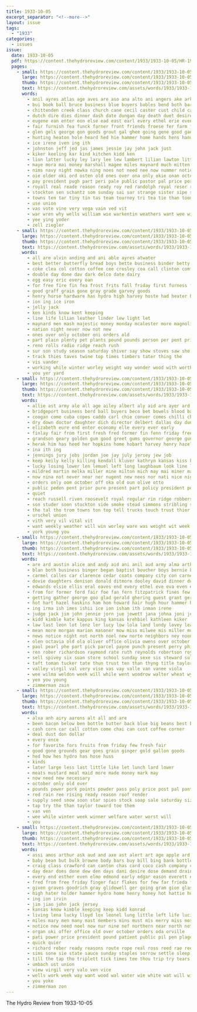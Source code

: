 ```yaml
---
title: 1933-10-05
excerpt_separator: "<!--more-->"
layout: issue
tags:
  - "1933"
categories:
  - issues
issue:
  date: 1933-10-05
  pdf: https://content.thehydroreview.com/content/1933/1933-10-05/HR-1933-10-05.pdf
  pages:
    - small: https://content.thehydroreview.com/content/1933/1933-10-05/small/HR-1933-10-05-01.jpg
      large: https://content.thehydroreview.com/content/1933/1933-10-05/large/HR-1933-10-05-01.jpg
      thumb: https://content.thehydroreview.com/content/1933/1933-10-05/thumbnails/HR-1933-10-05-01.jpg
      text: https://content.thehydroreview.com/assets/words/1933/1933-10-05/HR-1933-10-05-01.txt
      words:
        - anil ayres atlas age aves are aso ana alto ani angers ake arkansas asa avant ale america ala and abe ald amarillo ace able awa ami august ard annie archie ada all alta
        - bui book ball bruce business blue buyers bables bend both bart baby boys begin bassler best banta body buddy buy buck board bac boo been but bedford brad boy bas brother bese basket bast boss boomer bentley bake bier bull better bixler bread burkhalter butterworth bring bridgeport band boa
        - chittenden creek class church cane cecil caster cust child carrier clark custer cart cant court colorado collias cameron cena city cana change cottonwood clinton casey chief criss cin county college caw camping collins charles christian cruz carnegie caddo carruth cach came carl cause
        - dutch dire dies dinner dash date dungan day death duet desire dave denton dance done deling daughter drowns david dent denham
        - eugene ean enter eon else ead east earl every ethel erie even ene espe ery ems euler ever eno eld
        - fair furnish fea funck farner front friends froese fer farm frost fell flock forma for firm from franklin foster free first fee finger funny former fada friday fire found forget ford
        - glen gels george gon goods grout gal ghee going gene good gaeta glad games getting ground gee given geary grow gilbert
        - hunting heaton hole heard hed hie hammer home hands hens hand hater her held high handle harry hinton heer ham hard hut hay hardware heads harlin hae henry hydro hes has hatfield hot horse hein house had
        - ice irene iven ing ith
        - johnston jeff jed jas james jessie jay john jack just
        - kiker keeling kar kind kitchen kidd ken
        - lion latter lucky ley lary lee lew lambert lilian lawton little lydia left lacie leaders lite lear luck law lem last land loud lows lista lockey leonard lowe large
        - maye mora mai money marshall magee miles maynard much mitten melissa mow mor male mineral members monday miss made must moring march marie more men most morning matter mail music mark mis many
        - nims navy night nowka ning noes not need nee now nummer notice narrow neigh numbers naval nor november near new
        - oie older oki ord osten old ones over ona only okie onan october ong offer obi
        - pay president pugh part peri pale public pastor pal price porch pee phe pro place pedi pele present park peal people pipe plenty prine pease persons pin pot private
        - royall real reade reason ready roy red randolph royal reser rancher rebel rin robertson rast rav ruby route rogers ree run
        - stockton sen schantz som sunday sai sar strange sister sipe shaw seats stan search spring stoot show swimm spry stange sean story stella smaller sly saa sweep sins starring seem senator score slemp sey shown song silvers send sal star sale seat state second seen soon stock sprow sien seale store son see sparks said supper school swartzendruber small sie sho sealy sou south special she sad saturday still stage sid
        - towns ten tar tiny tin tas team tourney tri tea tie than tooman tank texas thor thie the times talle them thur tee toe take trip tay town tomer too tom ton tor trey tine taj thet tae tary teta tow tree teas tho timer tha
        - use union
        - vas vote vine very vega vain ved vit
        - war wren why wells william wie warkentin weathers want wee winning wille wear wall water wate wash worden was wrich white worm worth week wonder walters weatherford wave west wane wal whorton wit won wil willie weeks with wes wah work will went waller way while waer wilson
        - yee ying yoder
        - zell ziegler
    - small: https://content.thehydroreview.com/content/1933/1933-10-05/small/HR-1933-10-05-02.jpg
      large: https://content.thehydroreview.com/content/1933/1933-10-05/large/HR-1933-10-05-02.jpg
      thumb: https://content.thehydroreview.com/content/1933/1933-10-05/thumbnails/HR-1933-10-05-02.jpg
      text: https://content.thehydroreview.com/assets/words/1933/1933-10-05/HR-1933-10-05-02.txt
      words:
        - all are alvin anding and ani able ayres atwater
        - best better butterfly bread boys bette business binder betty bro buy boots buddy bruce bros but
        - coke clea col cotton coffee cee crosley coa call clinton comfort coats car cabot can cinnamon come
        - double day done dav dark delco date dairy
        - egg easy eric every ean
        - for free fire fin fea frost frits fall friday first furness fresh from
        - good graff grain gone gray grade garvey goods
        - henry horse hardware has hydro high harvey hoste had heater handle house hand
        - ion ing ice iron
        - jelly jack
        - ken kinds know kent keeping
        - line life lilian leather linder lew light let
        - maynard men mash majestic money monday mcalester more magnolia market mill most must meal mens morning
        - nation night never now not new
        - ones over only october oni orders old
        - part plain plenty pet plants pound pounds person per pent price
        - reno rolls radio ridge reach rush
        - sur son study season saturday shiver say show stoves saw sho sell seed see special sale sunday save still suits speed size stove sellin stock store sin such
        - track thies taves twine top times timbers tater thing the
        - vis vander
        - working while winter worley weight way wonder wood with worth will
        - you yer yard
    - small: https://content.thehydroreview.com/content/1933/1933-10-05/small/HR-1933-10-05-03.jpg
      large: https://content.thehydroreview.com/content/1933/1933-10-05/large/HR-1933-10-05-03.jpg
      thumb: https://content.thehydroreview.com/content/1933/1933-10-05/thumbnails/HR-1933-10-05-03.jpg
      text: https://content.thehydroreview.com/assets/words/1933/1933-10-05/HR-1933-10-05-03.txt
      words:
        - allie ast army ale all age ailey albert aly aid are ayer ard and axe aust arnold american austin
        - bridgeport business bord ball buyers beco bet bowels blood bates bales but barnes bevill baily boucher brought breath burford basey battle been best begun both berman big
        - coogan come cuba copes caddo carl chie conver comes chilli child course cotton carney county carlo close charles cara carnegie cores can city
        - dry down doctor daughter dich director delbert dallas day dune dinner death
        - elizabeth eure end enter economy elle every ever early
        - finlay fair from first fresh fred former fin fenn friday free for ford
        - grandson geary golden gum good greet gums governor george gun given goes gail
        - herak him has heed her hopkins home hobart harvey henry hazel hinton holder hing house had hundred harry
        - ina ith ing
        - jennings jury jobs jordan joe jay july jersey jew job
        - keep keily kelly killing kendall kluver kathryn kansas kiss kell
        - lucky losing lower len lemuel left long laughbaum look line les let luck loss los lesa legion labor last lasswell lunch
        - mildred martin melka miller mine milton mich may mai miner martha mon members must meals murray mikes made miss morgan men
        - now nina not never near ner nugent new nees nor nati nice night neel needle news noon need noland
        - orders only oom october off oka old oun olive otto
        - public peden pent prior pure present part policy president people paul phillip peal past phy paull pop plan plate per persons points poi picking plane postal
        - quiet
        - reach russell riven roosevelt royal regular rin ridge robbers reek rey rounds
        - son studer soon stockton side smoke stead simmons stribling sam sunday sein september show sine sherif sell she straw short strike sai sin silence slow sales sion sly shannon sot strong states school star six sayre state said second store set skelly sum station saturday
        - the tal tho trom towns ton top tell trucks touch trust thier trench tse then them take thelma thy tie tue try town tener thal tak trate
        - urschel union
        - vith very vil vital vit
        - want weekly weather will win worley ware was weight wit week way weeks worth wife with weatherford work well washington wells
        - york young you
    - small: https://content.thehydroreview.com/content/1933/1933-10-05/small/HR-1933-10-05-04.jpg
      large: https://content.thehydroreview.com/content/1933/1933-10-05/large/HR-1933-10-05-04.jpg
      thumb: https://content.thehydroreview.com/content/1933/1933-10-05/thumbnails/HR-1933-10-05-04.jpg
      text: https://content.thehydroreview.com/assets/words/1933/1933-10-05/HR-1933-10-05-04.txt
      words:
        - are ard austin alice and andy aid ani anil aud army alma arthur amil able annie arkansas app ago ane albert abert alt all allie
        - blan both business binger began baptist boucher boys bernie bins buy bank ben bertha blum bis baby bond brooker barber blaine brooks bas ball betty buren bebe brother bertao blok beck boschert been
        - carmel calles car clarence cedar coats company city con carnegie corbin carl cart caddo came court county colony call cates cry che cha clovis cash come coy canyon crawford cream cotton coker
        - dovie daughters denison donald ditmore dooley david dinner dunning day daisy davis duke dunnington doris deli ded dau deal detweiler diver dale daughter dan dungan dery dand date
        - edwards elsie ellis eral eaves end every ethel eve eva even eaton elmer ever elbert enoch ence everett entz ell emma economy ear
        - from for former ford fair foe fan fern fitzpatrick fines few farm fever fea friday fred friends frid frankie fry frank felton folks fort fabel first fae
        - getting gather george goo glad gerald ghering guest grant ger gourd goodpasture gher grace good greggs grover gregg
        - hot hart hazel haskins ham hom howard hair hugh hour hammer hinton hydro hed half has howell hosey hardin hopewell hand heck honie hunter hamilton home had held haire her husband haynes hayden haven hard hold him hack harry harding
        - ing irma ish imes ishii ice ion isham ith inman irene
        - judge jack jim john jennie jorn jue jewett jana johna joni jesse joe jou jones
        - kidd kimble kate kappus king kansas krehbiel kathleen kiker
        - law last leon lot lenz ler lucy low lola land lundy lovey leas lynch lake lems lois leo lorene lester leal left lowell leona lea lindsay lawless lyle lawrence let lucian list laura louise lat lee
        - mean more morgan marion masoner mow miss milwee mis miller monday mound made man myrl millet mom mase mate members must may myrtle mel mapel munn mover means morning mise myran mite marvin matter money mal messer momber mill mir
        - news notice night not north noel new norte neighbors ney noon
        - olen octavia old ola oliver office olivia owens over october
        - paul pearl phe part pick parcel payne punch present perry phipps peal phoenix ply pan priday pent pert per place pie peo pia picking past pry
        - ren rober richardson raymond rate ruth reynolds robertson roy ray robert richard ross rath roo risen rowland real reno russell roush
        - sell spivey six suan store school sunday sexe sis steward sul schoo special saturday standard sam shea son smith sony steeley sister singleton shipp sale scott short supper senter still sato stover sun subject selling stanley sylvester side south shanks service sad state sines said sermon stutzman steele severe soe snyder stang
        - taft toman tucker tate thun trust ten than thyng title taylor ton the thi tse test take thirsk tobe thomas tange taken tay town toe them trip
        - valley virgil val very vise vas vay valle van vanee viola
        - wee wilma weldon week will while went woodrow walter wheat wyatt wieland windows well wagon wishard wright was winfield won warkentin wilcox way weatherford webb william with willingham wit weeks williams willing west wife
        - yen you young
        - zimmerman zain
    - small: https://content.thehydroreview.com/content/1933/1933-10-05/small/HR-1933-10-05-05.jpg
      large: https://content.thehydroreview.com/content/1933/1933-10-05/large/HR-1933-10-05-05.jpg
      thumb: https://content.thehydroreview.com/content/1933/1933-10-05/thumbnails/HR-1933-10-05-05.jpg
      text: https://content.thehydroreview.com/assets/words/1933/1933-10-05/HR-1933-10-05-05.txt
      words:
        - alva anh airy aarons alt all and are
        - been bacon below ben bottle butter back blue big beans best buys beer bulk boy bars bem both bring buy ban buyer brands better
        - cash corn car call cotton come chai can cost coffee corner
        - deal dust don dollar
        - every ence
        - for favorite fors fruits from friday few fresh fair
        - good gone grounds gear goes grain ginger gold gallon goods
        - hed how hes hydro has hose huss
        - kinds
        - later large less last little like let lunch lard lower
        - meats mustard meal maid more made money mark may
        - now need new necessary
        - october only old over
        - pounds power pork points powder pass poly price post pal pant pound per pure pinto pion pump
        - red rain ree rising ready reason roof render
        - supply seed snow soon star spies stock soap sale saturday size still seller sack servi show sales stuff see salt sell standard second safe shing sugar sor
        - tap try the than taylor toward toe them
        - van ven
        - wee while winter week winner welfare water worst will
        - you
    - small: https://content.thehydroreview.com/content/1933/1933-10-05/small/HR-1933-10-05-06.jpg
      large: https://content.thehydroreview.com/content/1933/1933-10-05/large/HR-1933-10-05-06.jpg
      thumb: https://content.thehydroreview.com/content/1933/1933-10-05/thumbnails/HR-1933-10-05-06.jpg
      text: https://content.thehydroreview.com/assets/words/1933/1933-10-05/HR-1933-10-05-06.txt
      words:
        - assi amos arthur ask aud and axe ast alert art age apple ard aid angie adams app are all ann alice
        - baby bean but bulk browne body bars buy bill bing bank bottle below boy brie brothers bayer bran butter boe both been bor bryant butt blum brown bate buckles bers bro belt brest bridge ber byer bou born bot box bal better
        - craig class crawford can canton chas card coco cash company chun come car comfort cin cen coffee crystal chelf chilli call corn child caldwell chitwood con church comin couch care cake
        - day dear does done dew den days dani desire dose demand drain diana death dibble double danger during doris daughter dave danas
        - every end esther even elmo edmond early edgar eason everett ent edwards easy
        - fred from free friday finger fair flakes for few far frieda frid franc fancy friend fast fry first floyd forrest ford farm farrell forward fore
        - given graves goodrich gray glidewell ger going gram gion glass george gave golden
        - high hater holder hammer hydro home henry honey hot hattie husband henke hope holton hazel heart habit has him hold hang harding harold hill hopewell holding hem hatfield harm
        - ing ion irvin
        - jim jiao john jack jersey
        - kansas know kimble keeping keep kidd konrad
        - living lena lucky lloyd lox leonel lung little left life lucille lucile lees look ling lie lass line lone loyd like long lucius lea lot
        - miles mary men many mast members mins must mis merry miss most market merle mervin moat may miller mia mansion milles mur maude mom milton milk much model mos main minnie mattie march
        - notice new need noel now nur nine nef northern near north not night news
        - organ oki offer office old over october orders oda orville
        - pati power price president pound patient public pil pen plage process piano per pill port patent ply pau pickles pay phillip pees person proud powder present pitzer potter pie pain
        - quick quier
        - richard reber ready reasons route rope real ross reed rae ree rol roll rom royal
        - sims sone sie state sauce sunday staples sorrow settle sleep short safe sith safer subject slemp sare sour start supply shaw schooler show sil sale sia september steep salts saturday stall spring sell sharp stange star store see school states style soap spies sen son sener senior seven
        - till the tap tho triplett tick times tee thou trip try tears taylor ten take thee tary tow tell them tar tin than tax thomas ting
        - umbach ust union
        - view virgil very valo ven vice
        - wells work week way want wood wal water wie white wat will with won well weeks write words ware whit waller williams wish wedding woodburn was
        - you yoke
        - zimmerman zon
---
```


The Hydro Review from 1933-10-05

<!--more-->

